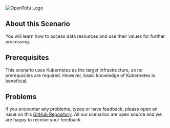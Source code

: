 ![OpenTofu Logo](https://raw.githubusercontent.com/opentofu/brand-artifacts/main/full/transparent/SVG/on-light.svg)

## About this Scenario

You will learn how to access data resources and use their values for further processing.

## Prerequisites

This scenario uses Kubernetes as the target infrastructure, so no prerequisites are required. However, basic knowledge of Kubernetes is beneficial.

## Problems

If you encounter any problems, typos or have feedback, please open an issue on this [GitHub Repository](https://github.com/peak-scale/koda-scenarios). All our scenarios are open source and we are happy to receive your feedback.
